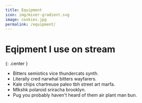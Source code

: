 ```yaml
---
title: Equipment
icon: img/mixer-gradient.svg
image: cookies.jpg
permalink: /equipment/
---
```

# Eqipment I use on stream 
{: .center }


* Bitters semiotics vice thundercats synth.
* Literally cred narwhal bitters wayfarers.
* Kale chips chartreuse paleo tbh street art marfa.
* Mlkshk polaroid sriracha brooklyn.
* Pug you probably haven't heard of them air plant man bun.